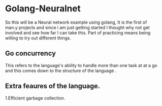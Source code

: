 # Golang-Neuralnet
So this will be a Neural network example using golang, It is the first of man.y projects and since i am just getting 
started I thought why not get involved and see how far I can take this. 
Part of practicing means being willing to try out different things.

## Go concurrency
This refers to the language's ability to handle more than one task at at a go and this comes
down to the structure of the language . 
## Extra feaures of the language.
1.Efficient garbage collection.

